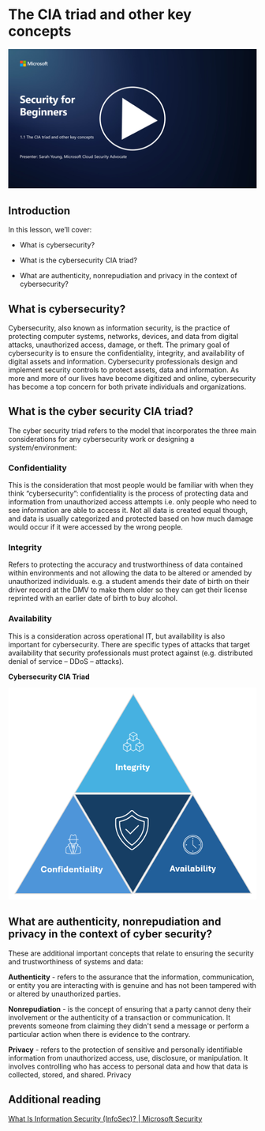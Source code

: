 # The CIA triad and other key concepts

[![Watch the video](images/1-1_placeholder.png)](https://learn-video.azurefd.net/vod/player?id=d4c2f633-fa6a-4a3d-8d41-7a1d71189832)

## Introduction

In this lesson, we’ll cover:

 - What is cybersecurity?
   
 
 - What is the cybersecurity CIA triad?

   

 - What are authenticity, nonrepudiation and privacy in the context of cybersecurity?

## What is cybersecurity?

Cybersecurity, also known as information security, is the practice of protecting computer systems, networks, devices, and data from digital attacks, unauthorized access, damage, or theft. The primary goal of cybersecurity is to ensure the confidentiality, integrity, and availability of digital assets and information. Cybersecurity professionals design and implement security controls to protect assets, data and information. As more and more of our lives have become digitized and online, cybersecurity has become a top concern for both private individuals and organizations.

## What is the cyber security CIA triad?

The cyber security triad refers to the model that incorporates the three main considerations for any cybersecurity work or designing a system/environment:

### Confidentiality

This is the consideration that most people would be familiar with when they think “cybersecurity”: confidentiality is the process of protecting data and information from unauthorized access attempts i.e. only people who need to see information are able to access it. Not all data is created equal though, and data is usually categorized and protected based on how much damage would occur if it were accessed by the wrong people.

### Integrity

Refers to protecting the accuracy and trustworthiness of data contained within environments and not allowing the data to be altered or amended by unauthorized individuals. e.g. a student amends their date of birth on their driver record at the DMV to make them older so they can get their license reprinted with an earlier date of birth to buy alcohol.

### Availability

This is a consideration across operational IT, but availability is also important for cybersecurity. There are specific types of attacks that target availability that security professionals must protect against (e.g. distributed denial of service – DDoS – attacks).

**Cybersecurity CIA Triad**

![image](/images/ciatriad.png)

## What are authenticity, nonrepudiation and privacy in the context of cyber security?

These are additional important concepts that relate to ensuring the security and trustworthiness of systems and data:

**Authenticity** - refers to the assurance that the information, communication, or entity you are interacting with is genuine and has not been tampered with or altered by unauthorized parties.

**Nonrepudiation** - is the concept of ensuring that a party cannot deny their involvement or the authenticity of a transaction or communication. It prevents someone from claiming they didn't send a message or perform a particular action when there is evidence to the contrary.

**Privacy** - refers to the protection of sensitive and personally identifiable information from unauthorized access, use, disclosure, or manipulation. It involves controlling who has access to personal data and how that data is collected, stored, and shared. Privacy


## Additional reading

[What Is Information Security (InfoSec)? | Microsoft Security](https://www.microsoft.com/security/business/security-101/what-is-information-security-infosec#:~:text=Three%20pillars%20of%20information%20security%3A%20the%20CIA%20triad,as%20guiding%20principles%20for%20implementing%20an%20InfoSec%20plan.)
